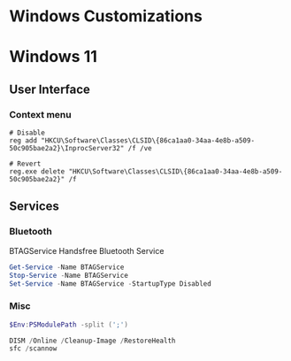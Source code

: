 # Windows Customizations


# Windows 11
## User Interface

### Context menu
```
# Disable
reg add "HKCU\Software\Classes\CLSID\{86ca1aa0-34aa-4e8b-a509-50c905bae2a2}\InprocServer32" /f /ve

# Revert
reg.exe delete "HKCU\Software\Classes\CLSID\{86ca1aa0-34aa-4e8b-a509-50c905bae2a2}" /f
```

## Services
### Bluetooth

BTAGService
Handsfree Bluetooth Service

```powershell
Get-Service -Name BTAGService
Stop-Service -Name BTAGService
Set-Service -Name BTAGService -StartupType Disabled
```

### Misc
```powershell
$Env:PSModulePath -split (';')
```

```powershell
DISM /Online /Cleanup-Image /RestoreHealth
sfc /scannow
```
